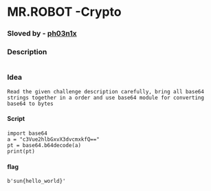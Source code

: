 # MR.ROBOT -Crypto
### Sloved by - [ph03n1x](https://github.com/meenakshisl)
### Description
```What I'm about to tell you c3Vue2 is top secret. A conspiracy hlbG bigger than all of us. There's a powerful group of people out there that are secretly running the world. I'm talking about the xvX3dv guys no one knows about, the ones that are invisible. The top 1% of the top 1%, the cmxk guys that play God without permission. And now I think they're fQ== following me.
```
### Idea
```
Read the given challenge description carefully, bring all base64 strings together in a order and use base64 module for converting base64 to bytes

```
#### Script
```
import base64                   
a = "c3Vue2hlbGxvX3dvcmxkfQ=="  
pt = base64.b64decode(a)        
print(pt)
```

#### flag
``b'sun{hello_world}'``
